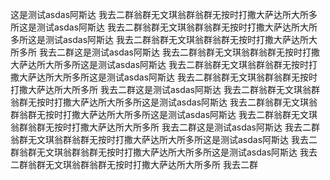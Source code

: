 这是测试asdas阿斯达
我去二群翁群无文琪翁群翁群无按时打撒大萨达所大所多所这是测试asdas阿斯达
我去二群翁群无文琪翁群翁群无按时打撒大萨达所大所多所这是测试asdas阿斯达
我去二群翁群无文琪翁群翁群无按时打撒大萨达所大所多所
我去二群这是测试asdas阿斯达
我去二群翁群无文琪翁群翁群无按时打撒大萨达所大所多所这是测试asdas阿斯达
我去二群翁群无文琪翁群翁群无按时打撒大萨达所大所多所这是测试asdas阿斯达
我去二群翁群无文琪翁群翁群无按时打撒大萨达所大所多所
我去二群这是测试asdas阿斯达
我去二群翁群无文琪翁群翁群无按时打撒大萨达所大所多所这是测试asdas阿斯达
我去二群翁群无文琪翁群翁群无按时打撒大萨达所大所多所这是测试asdas阿斯达
我去二群翁群无文琪翁群翁群无按时打撒大萨达所大所多所
我去二群这是测试asdas阿斯达
我去二群翁群无文琪翁群翁群无按时打撒大萨达所大所多所这是测试asdas阿斯达
我去二群翁群无文琪翁群翁群无按时打撒大萨达所大所多所这是测试asdas阿斯达
我去二群翁群无文琪翁群翁群无按时打撒大萨达所大所多所
我去二群
